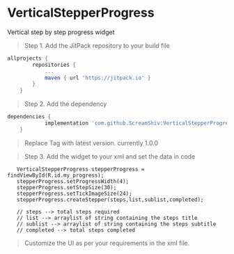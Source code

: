 # VerticalStepperProgress
Vertical step by step progress widget

> Step 1. Add the JitPack repository to your build file

```gradle
allprojects {
		repositories {
			...
			maven { url 'https://jitpack.io' }
		}
	}
```  
> Step 2. Add the dependency

```gradle
dependencies {
	        implementation 'com.github.ScreamShiv:VerticalStepperProgress:Tag'
	}
```	
  
> Replace Tag with latest version. currently 1.0.0  

> Step 3. Add the widget to your xml and set the data in code

```
   VerticalStepperProgress stepperProgress = findViewById(R.id.my_progress);
   stepperProgress.setProgressWidth(4);
   stepperProgress.setStepSize(30);
   stepperProgress.setTickImageSize(24);
   stepperProgress.createStepper(steps,list,sublist,completed);
   
   // steps --> total steps required
   // list --> arraylist of string containing the steps title
   // sublist --> arraylist of string containing the steps subtitle
   // completed --> total steps completed
```

> Customize the UI as per your requirements in the xml file.
  
  
